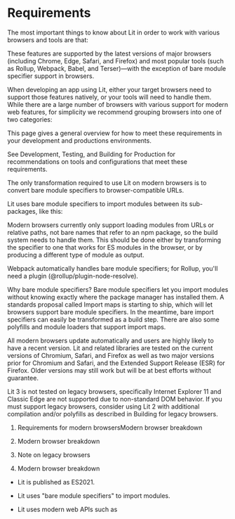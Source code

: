# Requirements

The most important things to know about Lit in order to work with various browsers and tools are that:

These features are supported by the latest versions of major browsers (including Chrome, Edge, Safari, and Firefox) and most popular tools (such as Rollup, Webpack, Babel, and Terser)—with the exception of bare module specifier support in browsers.

When developing an app using Lit, either your target browsers need to support those features natively, or your tools will need to handle them. While there are a large number of browsers with various support for modern web features, for simplicity we recommend grouping browsers into one of two categories:

This page gives a general overview for how to meet these requirements in your development and productions environments.

See Development, Testing, and Building for Production for recommendations on tools and configurations that meet these requirements.

The only transformation required to use Lit on modern browsers is to convert bare module specifiers to browser-compatible URLs.

Lit uses bare module specifiers to import modules between its sub-packages, like this:

Modern browsers currently only support loading modules from URLs or relative paths, not bare names that refer to an npm package, so the build system needs to handle them. This should be done either by transforming the specifier to one that works for ES modules in the browser, or by producing a different type of module as output.

Webpack automatically handles bare module specifiers; for Rollup, you'll need a plugin (@rollup/plugin-node-resolve).

Why bare module specifiers? Bare module specifiers let you import modules without knowing exactly where the package manager has installed them. A standards proposal called Import maps is starting to ship, which will let browsers support bare module specifiers. In the meantime, bare import specifiers can easily be transformed as a build step. There are also some polyfills and module loaders that support import maps.

All modern browsers update automatically and users are highly likely to have a recent version. Lit and related libraries are tested on the current versions of Chromium, Safari, and Firefox as well as two major versions prior for Chromium and Safari, and the Extended Support Release (ESR) for Firefox. Older versions may still work but will be at best efforts without guarantee.

Lit 3 is not tested on legacy browsers, specifically Internet Explorer 11 and Classic Edge are not supported due to non-standard DOM behavior. If you must support legacy browsers, consider using Lit 2 with additional compilation and/or polyfills as described in Building for legacy browsers.


1. Requirements for modern browsersModern browser breakdown
2. Modern browser breakdown
3. Note on legacy browsers


1. Modern browser breakdown


* Lit is published as ES2021.
* Lit uses "bare module specifiers" to import modules.
* Lit uses modern web APIs such as <template>, custom elements, shadow DOM, and ParentNode.


* Modern browsers support ES2021 and web components. Tools must resolve bare module specifiers.
* Legacy browsers support ES5 and don't support web components or newer DOM APIs. Tools must compile JavaScript and load polyfills.

```
<template>
```

```
ParentNode
```

```
import {html} from 'lit-html';
```

```
import {html} from 'lit-html';
```

```
import {html} from 'lit-html';
```

